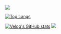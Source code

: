 <img src="https://capsule-render.vercel.app/api?type=waving&color=BDBDC8&height=150&section=header" />

[![Top Langs](https://github-readme-stats.vercel.app/api/top-langs/?username=mzznzz)](https://github.com/anuraghazra/github-readme-stats)

[![Velog's GitHub stats](https://velog-readme-stats.vercel.app/api?name=mzznzz)]((https://mzznzz.tistory.com/98))
<img src="https://capsule-rende r.vercel.app/api?type=waving&color=BDBDC8&height=150&section=footer" />
